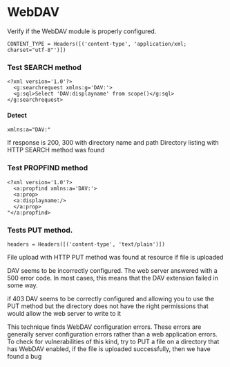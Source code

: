 # WebDAV 

Verify if the WebDAV module is properly configured.

```
CONTENT_TYPE = Headers([('content-type', 'application/xml; charset="utf-8"')])
```

### Test SEARCH method

```
<?xml version='1.0'?>
  <g:searchrequest xmlns:g='DAV:'>
  <g:sql>Select 'DAV:displayname' from scope()</g:sql>
</g:searchrequest>
```

#### Detect
```
xmlns:a="DAV:"

```


If response  is 200, 300 with directory name and path Directory listing with HTTP SEARCH method was found



### Test PROPFIND method

```
<?xml version='1.0'?>
  <a:propfind xmlns:a='DAV:'>
  <a:prop>
  <a:displayname:/>
  </a:prop>
"</a:propfind>
```

###  Tests PUT method.


```
headers = Headers([('content-type', 'text/plain')])

```

File upload with HTTP PUT method was found at resource if file is uploaded

DAV seems to be incorrectly configured. The web server answered with a 500 error code. 
In most cases, this means that the DAV extension failed in some way. 

if 403 DAV seems to be correctly configured and allowing you to use the PUT method but 
the directory does not have the right permissions that would allow the web server to write to it

This technique finds WebDAV configuration errors. These errors are generally server configuration 
errors rather than a web application errors. To check for vulnerabilities of this kind, try to PUT 
a file on a directory that has WebDAV enabled, if the file is uploaded successfully, then we have found a bug

